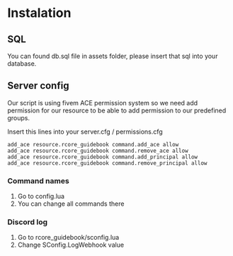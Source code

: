# Instalation

## SQL

You can found db.sql file in assets folder, please insert that sql into your database.

## Server config

Our script is using fivem ACE permission system so we need add permission for our resource to be able to
add permission to our predefined groups.

Insert this lines into your server.cfg / permissions.cfg

```
add_ace resource.rcore_guidebook command.add_ace allow
add_ace resource.rcore_guidebook command.remove_ace allow
add_ace resource.rcore_guidebook command.add_principal allow
add_ace resource.rcore_guidebook command.remove_principal allow
```

### Command names

1) Go to config.lua
2) You can change all commands there

### Discord log

1) Go to rcore_guidebook/sconfig.lua
2) Change SConfig.LogWebhook value
